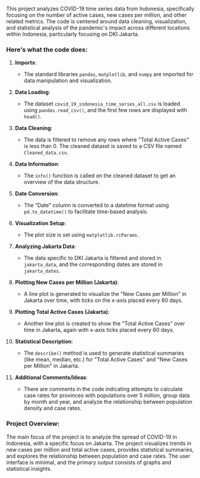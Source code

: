 This project analyzes COVID-19 time series data from Indonesia, specifically focusing on the number of active cases, new cases per million, and other related metrics. The code is centered around data cleaning, visualization, and statistical analysis of the pandemic's impact across different locations within Indonesia, particularly focusing on DKI Jakarta.

### Here's what the code does:

1. **Imports**:
   - The standard libraries `pandas`, `matplotlib`, and `numpy` are imported for data manipulation and visualization.

2. **Data Loading**:
   - The dataset `covid_19_indonesia_time_series_all.csv` is loaded using `pandas.read_csv()`, and the first few rows are displayed with `head()`.

3. **Data Cleaning**:
   - The data is filtered to remove any rows where "Total Active Cases" is less than 0. The cleaned dataset is saved to a CSV file named `Cleaned_data.csv`.

4. **Data Information**:
   - The `info()` function is called on the cleaned dataset to get an overview of the data structure.

5. **Date Conversion**:
   - The "Date" column is converted to a datetime format using `pd.to_datetime()` to facilitate time-based analysis.

6. **Visualization Setup**:
   - The plot size is set using `matplotlib.rcParams`.

7. **Analyzing Jakarta Data**:
   - The data specific to DKI Jakarta is filtered and stored in `jakarta_data`, and the corresponding dates are stored in `jakarta_dates`.

8. **Plotting New Cases per Million (Jakarta)**:
   - A line plot is generated to visualize the "New Cases per Million" in Jakarta over time, with ticks on the x-axis placed every 60 days.

9. **Plotting Total Active Cases (Jakarta)**:
   - Another line plot is created to show the "Total Active Cases" over time in Jakarta, again with x-axis ticks placed every 60 days.

10. **Statistical Description**:
    - The `describe()` method is used to generate statistical summaries (like mean, median, etc.) for "Total Active Cases" and "New Cases per Million" in Jakarta.

11. **Additional Comments/Ideas**:
    - There are comments in the code indicating attempts to calculate case rates for provinces with populations over 5 million, group data by month and year, and analyze the relationship between population density and case rates.

### Project Overview:
The main focus of the project is to analyze the spread of COVID-19 in Indonesia, with a specific focus on Jakarta. The project visualizes trends in new cases per million and total active cases, provides statistical summaries, and explores the relationship between population and case rates. The user interface is minimal, and the primary output consists of graphs and statistical insights.
